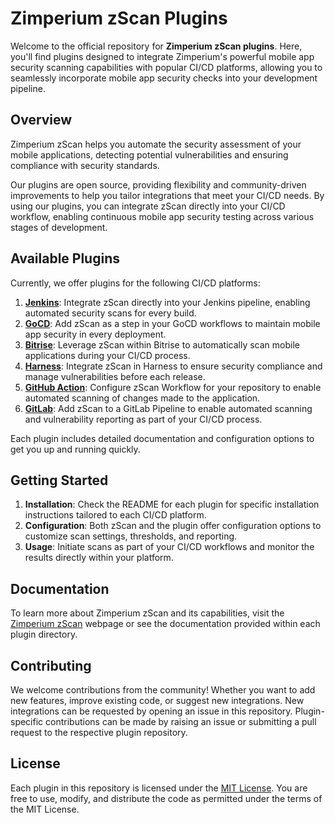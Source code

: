 # Zimperium zScan Plugins

Welcome to the official repository for **Zimperium zScan plugins**. Here, you'll find plugins designed to integrate Zimperium's powerful mobile app security scanning capabilities with popular CI/CD platforms, allowing you to seamlessly incorporate mobile app security checks into your development pipeline.

## Overview

Zimperium zScan helps you automate the security assessment of your mobile applications, detecting potential vulnerabilities and ensuring compliance with security standards. 

Our plugins are open source, providing flexibility and community-driven improvements to help you tailor integrations that meet your CI/CD needs. 
By using our plugins, you can integrate zScan directly into your CI/CD workflow, enabling continuous mobile app security testing across various stages of development.

## Available Plugins

Currently, we offer plugins for the following CI/CD platforms:

1. [**Jenkins**](https://github.com/Zimperium/zscan-plugin-jenkins): Integrate zScan directly into your Jenkins pipeline, enabling automated security scans for every build.
2. [**GoCD**](https://github.com/Zimperium/zscan-plugin-gocd): Add zScan as a step in your GoCD workflows to maintain mobile app security in every deployment.
3. [**Bitrise**](https://github.com/Zimperium/zscan-plugin-bitrise): Leverage zScan within Bitrise to automatically scan mobile applications during your CI/CD process.
4. [**Harness**](https://github.com/Zimperium/zscan-plugin-harness): Integrate zScan in Harness to ensure security compliance and manage vulnerabilities before each release.
5. [**GitHub Action**](https://github.com/marketplace/actions/zimperium-zscan): Configure zScan Workflow for your repository to enable automated scanning of changes made to the application.
6. [**GitLab**](https://github.com/Zimperium/zscan-plugin-gitlab): Add zScan to a GitLab Pipeline to enable automated scanning and vulnerability reporting as part of your CI/CD process.

Each plugin includes detailed documentation and configuration options to get you up and running quickly.

## Getting Started

1. **Installation**: Check the README for each plugin for specific installation instructions tailored to each CI/CD platform.
2. **Configuration**: Both zScan and the plugin offer configuration options to customize scan settings, thresholds, and reporting.
3. **Usage**: Initiate scans as part of your CI/CD workflows and monitor the results directly within your platform.

## Documentation

To learn more about Zimperium zScan and its capabilities, visit the [Zimperium zScan](https://www.zimperium.com/zscan/) webpage or see the documentation provided within each plugin directory.

## Contributing

We welcome contributions from the community! Whether you want to add new features, improve existing code, or suggest new integrations.
New integrations can be requested by opening an issue in this repository. Plugin-specific contributions can be made by raising an issue or submitting a pull request to the respective plugin repository.

## License

Each plugin in this repository is licensed under the [MIT License](./LICENSE). You are free to use, modify, and distribute the code as permitted under the terms of the MIT License.
